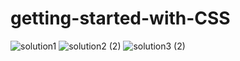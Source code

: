 # getting-started-with-CSS
![solution1](https://github.com/Uday4545/getting-started-with-CSS/assets/100724584/c493b27e-8318-4ee1-a3d6-84f0355491dd)
![solution2 (2)](https://github.com/Uday4545/getting-started-with-CSS/assets/100724584/52d659be-8cc8-4ba1-8b5d-be70bf64ff69)
![solution3 (2)](https://github.com/Uday4545/getting-started-with-CSS/assets/100724584/2aad5509-0e77-4f99-8273-e94173c21c83)

